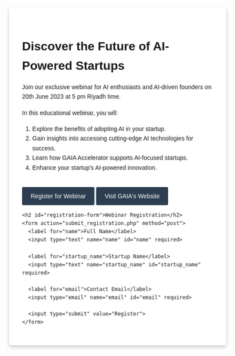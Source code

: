 <!DOCTYPE html>
<html lang="en">
<head>
  <meta charset="UTF-8">
  <meta name="viewport" content="width=device-width, initial-scale=1.0">
  <link href="https://fonts.googleapis.com/css?family=Raleway:400,700&display=swap" rel="stylesheet">
  <style>
    body {
      font-family: 'Raleway', sans-serif;
      line-height: 1.6;
      margin: 0;
      background-image: url('https://media.discordapp.net/attachments/1113041676403998801/1118591495860146256/New_Native_futuristic_digital_brain_inside_a_middle_east_metrop_e216cd41-4d9a-4b6a-9947-71aff32e5528.png?width=725&height=406');
      background-size: cover;
      background-repeat: no-repeat;
      background-position: center;
    }
    h1, h2, p {
      margin-bottom: 15px;
    }
    .container {
      max-width: 700px;
      margin: 50px auto;
      padding: 30px;
      background-color: rgba(255, 255, 255, 0.85);
      box-shadow: 0 4px 8px 0 rgba(0, 0, 0, 0.2);
      border-radius: 5px;
    }
    .btn {
      display: inline-block;
      background-color: #2c3e50;
      color: #fff;
      text-decoration: none;
      padding: 10px 20px;
      margin-top: 20px;
      border-radius: 3px;
      transition: background-color 0.2s;
    }
    .btn:hover {
      background-color: #1a252d;
    }
    form {
      margin-top: 20px;
    }
    label {
      display: block;
      margin: 5px 0;
      font-size: 14px;
    }
    input[type="text"], input[type="email"] {
      width: 100%;
      padding: 8px;
      margin-bottom: 15px;
      box-sizing: border-box;
      border: 1px solid #ddd;
      border-radius: 3px;
      font-size: 14px;
    }
    input[type="submit"] {
      display: block;
      width: 100%;
      padding: 10px 20px;
      background-color: #2c3e50;
      color: #fff;
      border: none;
      cursor: pointer;
      border-radius: 3px;
      transition: background-color 0.2s;
    }
    input[type="submit"]:hover {
      background-color: #1a252d;
    }
  </style>
  <title>Webinar Registration</title>
</head>
<body>
  <div class="container">
    <h1>Discover the Future of AI-Powered Startups</h1>
    <p>Join our exclusive webinar for AI enthusiasts and AI-driven founders on 20th June 2023 at 5 pm Riyadh time.</p>
    <p>In this educational webinar, you will:</p>
    <ol>
      <li>Explore the benefits of adopting AI in your startup.</li>
      <li>Gain insights into accessing cutting-edge AI technologies for success.</li>
      <li>Learn how GAIA Accelerator supports AI-focused startups.</li>
      <li>Enhance your startup's AI-powered innovation.</li>
    </ol>
    <a href="#registration-form" class="btn">Register for Webinar</a>
    <a href="https://gaia.newnative.ai/" class="btn" target="_blank">Visit GAIA's Website</a>

    <h2 id="registration-form">Webinar Registration</h2>
    <form action="submit_registration.php" method="post">
      <label for="name">Full Name</label>
      <input type="text" name="name" id="name" required>

      <label for="startup_name">Startup Name</label>
      <input type="text" name="startup_name" id="startup_name" required>

      <label for="email">Contact Email</label>
      <input type="email" name="email" id="email" required>

      <input type="submit" value="Register">
    </form>
  </div>
</body>
</html>
